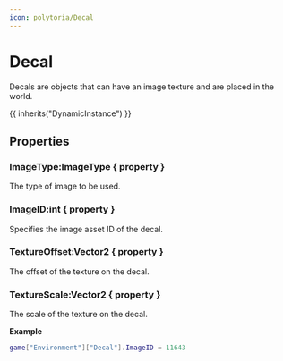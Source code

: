 ```yaml
---
icon: polytoria/Decal
---
```


# Decal

Decals are objects that can have an image texture and are placed in the world.

{{ inherits("DynamicInstance") }}

## Properties

### ImageType:ImageType { property }

The type of image to be used.

### ImageID:int { property }

Specifies the image asset ID of the decal.

### TextureOffset:Vector2 { property }
The offset of the texture on the decal.

### TextureScale:Vector2 { property }
The scale of the texture on the decal.

**Example**

```lua
game["Environment"]["Decal"].ImageID = 11643
```
